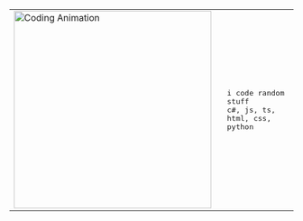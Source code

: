 <table align="center">
  <tr>
    <td style="vertical-align: middle;">
      <img src="https://i.chzbgr.com/full/7803620096/h63D44219/awesome-gengar-vs-misdreavus-gif" width="350" alt="Coding Animation">
    </td>
    <td style="padding-left: 20px; vertical-align: middle;">
      <samp>
        i code random stuff
        <br>
        c#, js, ts, html, css, python
      </samp>
    </td>
  </tr>
</table>
